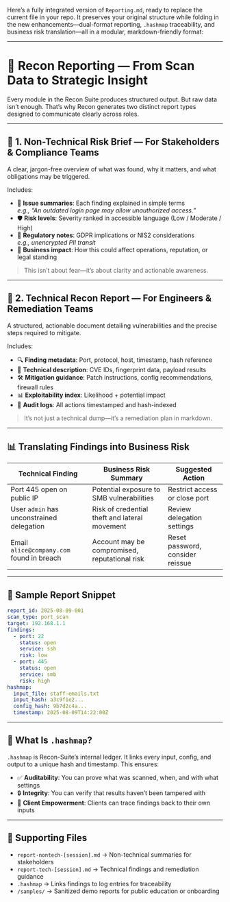 Here’s a fully integrated version of `Reporting.md`, ready to replace the current file in your repo. It preserves your original structure while folding in the new enhancements—dual-format reporting, `.hashmap` traceability, and business risk translation—all in a modular, markdown-friendly format:

---

# 📝 Recon Reporting — From Scan Data to Strategic Insight

Every module in the Recon Suite produces structured output. But raw data isn’t enough. That’s why Recon generates two distinct report types designed to communicate clearly across roles.

---

## 📣 1. Non-Technical Risk Brief — For Stakeholders & Compliance Teams

A clear, jargon-free overview of what was found, why it matters, and what obligations may be triggered.

Includes:

- 📌 **Issue summaries**: Each finding explained in simple terms  
  _e.g., “An outdated login page may allow unauthorized access.”_
- 🛡️ **Risk levels**: Severity ranked in accessible language (Low / Moderate / High)
- 📜 **Regulatory notes**: GDPR implications or NIS2 considerations  
  _e.g., unencrypted PII transit_
- 🔁 **Business impact**: How this could affect operations, reputation, or legal standing

> This isn’t about fear—it’s about clarity and actionable awareness.

---

## 🧪 2. Technical Recon Report — For Engineers & Remediation Teams

A structured, actionable document detailing vulnerabilities and the precise steps required to mitigate.

Includes:

- 🔍 **Finding metadata**: Port, protocol, host, timestamp, hash reference
- 🧭 **Technical description**: CVE IDs, fingerprint data, payload results
- 🛠 **Mitigation guidance**: Patch instructions, config recommendations, firewall rules
- 📊 **Exploitability index**: Likelihood + potential impact
- 🧾 **Audit logs**: All actions timestamped and hash-indexed

> It’s not just a technical dump—it’s a remediation plan in markdown.

---

## 📊 Translating Findings into Business Risk

| Technical Finding                  | Business Risk Summary                                      | Suggested Action                     |
|-----------------------------------|-------------------------------------------------------------|--------------------------------------|
| Port 445 open on public IP        | Potential exposure to SMB vulnerabilities                  | Restrict access or close port        |
| User `admin` has unconstrained delegation | Risk of credential theft and lateral movement         | Review delegation settings           |
| Email `alice@company.com` found in breach | Account may be compromised, reputational risk         | Reset password, consider reissue     |

---

## 🧾 Sample Report Snippet

```yaml
report_id: 2025-08-09-001
scan_type: port_scan
target: 192.168.1.1
findings:
  - port: 22
    status: open
    service: ssh
    risk: low
  - port: 445
    status: open
    service: smb
    risk: high
hashmap:
  input_file: staff-emails.txt
  input_hash: a3c9f1e2...
  config_hash: 9b7d2c4a...
  timestamp: 2025-08-09T14:22:00Z
```

---

## 🔐 What Is `.hashmap`?

`.hashmap` is Recon-Suite’s internal ledger. It links every input, config, and output to a unique hash and timestamp. This ensures:

- ✅ **Auditability**: You can prove what was scanned, when, and with what settings  
- 🔒 **Integrity**: You can verify that results haven’t been tampered with  
- 🧭 **Client Empowerment**: Clients can trace findings back to their own inputs  

---

## 🧩 Supporting Files

- `report-nontech-[session].md` → Non-technical summaries for stakeholders  
- `report-tech-[session].md` → Technical findings and remediation guidance  
- `.hashmap` → Links findings to log entries for traceability  
- `/samples/` → Sanitized demo reports for public education or onboarding
